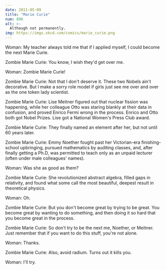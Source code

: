 ```yaml
---
date: 2011-05-09
title: "Marie Curie"
num: 896
alt: >-
  Although not permanently.
img: https://imgs.xkcd.com/comics/marie_curie.png
---
```

Woman: My teacher always told me that if I applied myself, I could become the next Marie Curie.

Zombie Marie Curie: You know, I wish they'd get over me.

Woman: Zombie Marie Curie!

Zombie Marie Curie: Not that I don't deserve it. These two Nobels ain't decorative. But I make a sorry role model if girls just see me over and over as the one token lady scientist.

Zombie Marie Curie: Lise Meitner figured out that nuclear fission was happening, while her colleague Otto was staring blankly at their data in confusion, and proved Enrico Fermi wrong in the process. Enrico and Otto both got Nobel Prizes. Lise got a National Women's Press Club award.

Zombie Marie Curie: They finally named an element after her, but not until 60 years later.

Zombie Marie Curie: Emmy Noether fought past her Victorian-era finishing-school upbringing, pursued mathematics by auditing classes, and, after finally getting a Ph.D, was permitted to teach only as an unpaid lecturer (often under male colleagues' names).

Woman: Was she as good as them?

Zombie Marie Curie: She revolutionized abstract algebra, filled gaps in relativity, and found what some call the most beautiful, deepest result in theoretical physics.

Woman: Oh.

Zombie Marie Curie: But you don't become great by trying to be great. You become great by wanting to do something, and then doing it so hard that you become great in the process.

Zombie Marie Curie: So don't try to be the next me, Noether, or Meitner. Just remember that if you want to do this stuff, you're not alone.

Woman: Thanks.

Zombie Marie Curie: Also, avoid radium. Turns out it kills you.

Woman: I'll try.

